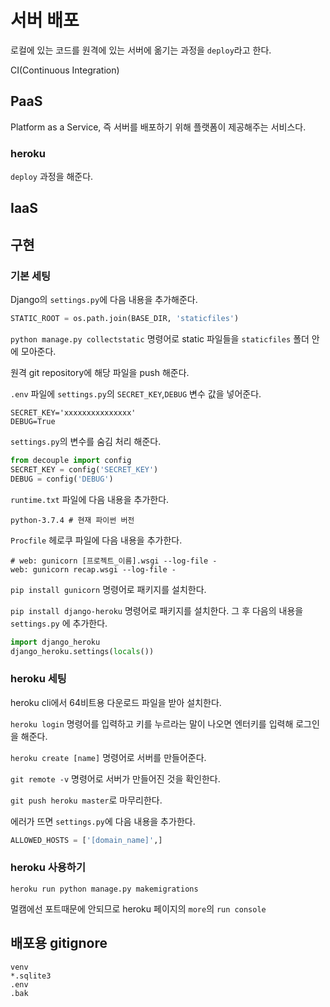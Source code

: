 # 서버 배포

로컬에 있는 코드를 원격에 있는 서버에 옮기는 과정을 `deploy`라고 한다.

CI(Continuous Integration)

## PaaS

Platform as a Service, 즉 서버를 배포하기 위해 플랫폼이 제공해주는 서비스다.

### heroku

`deploy` 과정을 해준다.

## IaaS



## 구현

### 기본 세팅

Django의 `settings.py`에 다음 내용을 추가해준다.

```python
STATIC_ROOT = os.path.join(BASE_DIR, 'staticfiles')
```

`python manage.py collectstatic` 명령어로 static 파일들을 `staticfiles` 폴더 안에 모아준다.

원격 git repository에 해당 파일을 push 해준다.

`.env` 파일에 `settings.py`의 `SECRET_KEY`,`DEBUG` 변수 값을 넣어준다.

```
SECRET_KEY='xxxxxxxxxxxxxxx'
DEBUG=True
```

`settings.py`의 변수를 숨김 처리 해준다.

```python
from decouple import config
SECRET_KEY = config('SECRET_KEY')
DEBUG = config('DEBUG')
```

`runtime.txt` 파일에 다음 내용을 추가한다.

```
python-3.7.4 # 현재 파이썬 버전
```

`Procfile` 헤로쿠 파일에 다음 내용을 추가한다.

```
# web: gunicorn [프로젝트_이름].wsgi --log-file -
web: gunicorn recap.wsgi --log-file -
```

`pip install gunicorn` 명령어로 패키지를 설치한다.

`pip install django-heroku`  명령어로 패키지를 설치한다. 그 후 다음의 내용을 `settings.py` 에 추가한다.

```python
import django_heroku
django_heroku.settings(locals())
```

### heroku 세팅

heroku cli에서 64비트용 다운로드 파일을 받아 설치한다.

`heroku login` 명령어를 입력하고 키를 누르라는 말이 나오면 엔터키를 입력해 로그인을 해준다.

`heroku create [name]` 명령어로 서버를 만들어준다.

`git remote -v` 명령어로 서버가 만들어진 것을 확인한다.

`git push heroku master`로 마무리한다.

에러가 뜨면 `settings.py`에 다음 내용을 추가한다.

```python
ALLOWED_HOSTS = ['[domain_name]',]
```

### heroku 사용하기

`heroku run python manage.py makemigrations`

멀캠에선 포트때문에 안되므로 heroku 페이지의 `more`의 `run console`

## 배포용 gitignore

```
venv
*.sqlite3
.env
.bak
```

